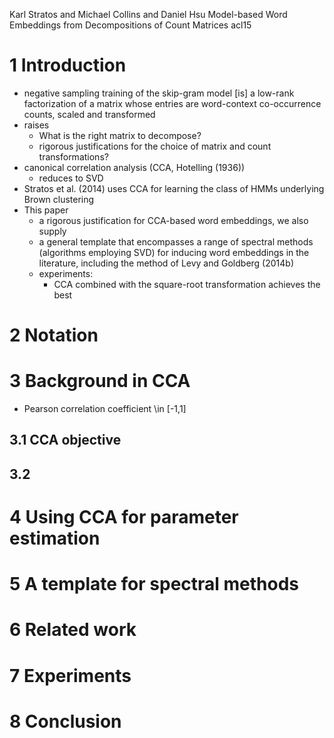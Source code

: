 Karl Stratos and Michael Collins and Daniel Hsu
Model-based Word Embeddings from Decompositions of Count Matrices
acl15

# 1 Introduction

* negative sampling training of the skip-gram model [is]
  a low-rank factorization of a matrix whose entries are word-context
  co-occurrence counts, scaled and transformed
* raises
  * What is the right matrix to decompose?
  * rigorous justifications for the choice of matrix and count transformations?
* canonical correlation analysis (CCA, Hotelling (1936))
  * reduces to SVD
* Stratos et al. (2014) uses CCA for learning the class of HMMs underlying
  Brown clustering
* This paper
  * a rigorous justification for CCA-based word embeddings, we also supply
  * a general template that encompasses a range of spectral methods (algorithms
    employing SVD) for inducing word embeddings in the literature,
    including the method of Levy and Goldberg (2014b)
  * experiments:
    * CCA combined with the square-root transformation achieves the best

# 2 Notation

# 3 Background in CCA

* Pearson correlation coefficient \in [-1,1]
## 3.1 CCA objective
## 3.2

# 4 Using CCA for parameter estimation

# 5 A template for spectral methods

# 6 Related work

# 7 Experiments

# 8 Conclusion

